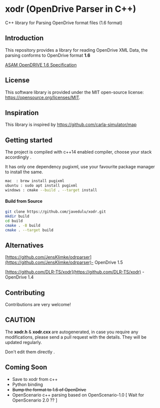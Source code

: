 
# xodr (OpenDrive Parser in C++)
C++ library for Parsing OpenDrive format files (1.6 format)

## Introduction <a name="introduction"></a>

This repository provides a library for reading OpenDrive XML Data, the parsing conforms to OpenDrive format <b>1.6</b>

[ASAM OpenDRIVE 1.6
Specification](https://www.asam.net/index.php?eID=dumpFile&t=f&f=3495&token=56b15ffd9dfe23ad8f759523c806fc1f1a90a0e8)

## License <a name="license"></a>

This software library is provided under the MIT open-source license: https://opensource.org/licenses/MIT.

## Inspiration <a name="inspiration"></a>

This library is inspired by https://github.com/carla-simulator/map

## Getting started <a name="started"></a>
The project is compiled with c++14 enabled compiler, choose your stack accordingly .

It has only one dependency pugixml, use your favourite package manager to install the same.
```bash
mac  : brew install pugixml
ubuntu : sudo apt install pugixml
windows : cmake --build . --target install 
```
#### Build from Source <a name="build"></a>

```bash
git clone https://github.com/javedulu/xodr.git
mkdir build
cd build
cmake . -B build
cmake . --target build
```

## Alternatives <a name="alternatives"></a>
[https://github.com/JensKlimke/odrparser](https://github.com/JensKlimke/odrparser)- OpenDrive 1.5 

[https://github.com/DLR-TS/xodr](https://github.com/DLR-TS/xodr) - OpenDrive 1.4

## Contributing <a name="contributing"></a>
Contributions are very welcome!

## CAUTION <a name="caution"></a>

The <b>xodr.h</b> & <b> xodr.cxx </b> are autogenerated, in case you require any modifications, please send a pull request with the details. They will be updated regularly.

Don't edit them directly .

## Coming Soon <a name="future"></a>
 - Save to xodr from c++  
 - Python binding
 - ~~Bump the format to 1.6 of OpenDrive~~ 
 - OpenScenario c++ parsing based on OpenScenario-1.0 [ Wait for OpenScenario 2.0 ?? ]
